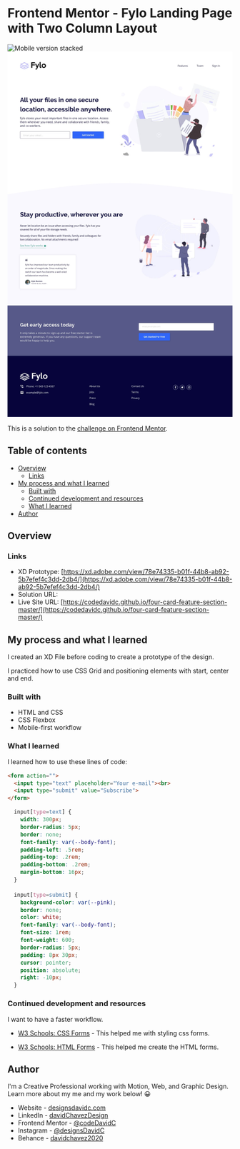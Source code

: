 # Frontend Mentor - Fylo Landing Page with Two Column Layout

![Mobile version stacked](./design/design-stack.jpg)
![Web design layout of front end mentor QR Code Component Solution](./design/desktop-design.jpg)

This is a solution to the [challenge on Frontend Mentor](https://www.frontendmentor.io/challenges/).

## Table of contents

- [Overview](#overview)
  - [Links](#links)
- [My process and what I learned](#my-process-and-what-i-learned)
  - [Built with](#built-with)
  - [Continued development and resources](#continued-development-and-resources)
  - [What I learned](#what-i-learned)
- [Author](#author)


## Overview

### Links

- XD Prototype: [https://xd.adobe.com/view/78e74335-b01f-44b8-ab92-5b7efef4c3dd-2db4/](https://xd.adobe.com/view/78e74335-b01f-44b8-ab92-5b7efef4c3dd-2db4/)
- Solution URL: []()
- Live Site URL: [https://codedavidc.github.io/four-card-feature-section-master/](https://codedavidc.github.io/four-card-feature-section-master/)


## My process and what I learned

I created an XD File before coding to create a prototype of the design.

I practiced how to use CSS Grid and positioning elements with start, center and end.


### Built with

- HTML and CSS
- CSS Flexbox
- Mobile-first workflow


### What I learned

I learned how to use these lines of code:

```html
<form action="">
  <input type="text" placeholder="Your e-mail"><br>
  <input type="submit" value="Subscribe">
</form>
```
```css
  input[type=text] {
    width: 300px;
    border-radius: 5px;
    border: none;
    font-family: var(--body-font);
    padding-left: .5rem;
    padding-top: .2rem;
    padding-bottom: .2rem;
    margin-bottom: 16px;
  }

  input[type=submit] {
    background-color: var(--pink);
    border: none;
    color: white;
    font-family: var(--body-font);
    font-size: 1rem;
    font-weight: 600;
    border-radius: 5px;
    padding: 8px 30px;
    cursor: pointer;
    position: absolute;
    right: -10px;
  }
```


### Continued development and resources

I want to have a faster workflow.

- [W3 Schools: CSS Forms](https://www.w3schools.com/css/css_form.asp) - This helped me with styling css forms.

- [W3 Schools: HTML Forms](https://www.w3schools.com/html/html_forms.asp) - This helped me create the HTML forms.

## Author

I'm a Creative Professional working with Motion, Web, and Graphic Design. 
Learn more about my me and my work below! 😀

- Website - [designsdavidc.com](https://www.designsdavidc.com)
- LinkedIn - [davidChavezDesign](https://www.linkedin.com/in/davidchavezdesign/)
- Frontend Mentor - [@codeDavidC](https://www.frontendmentor.io/profile/codeDavidC)
- Instagram - [@designsDavidC](https://www.instagram.com/designsdavidc/)
- Behance - [davidchavez2020](https://www.behance.net/davidchavez2020)
